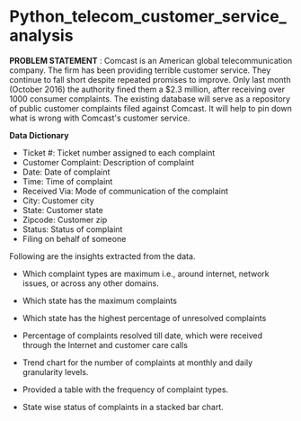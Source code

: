 # Python_telecom_customer_service_analysis
**PROBLEM STATEMENT** : 
Comcast is an American global telecommunication company. The firm has been providing terrible customer service. They continue to fall short despite repeated promises to improve. Only last month (October 2016) the authority fined them a $2.3 million, after receiving over 1000 consumer complaints.
The existing database will serve as a repository of public customer complaints filed against Comcast.
It will help to pin down what is wrong with Comcast's customer service.

**Data Dictionary**
* Ticket #: Ticket number assigned to each complaint
* Customer Complaint: Description of complaint
* Date: Date of complaint
* Time: Time of complaint
* Received Via: Mode of communication of the complaint
* City: Customer city
* State: Customer state
* Zipcode: Customer zip
* Status: Status of complaint
* Filing on behalf of someone

Following are the insights extracted from the data.

* Which complaint types are maximum i.e., around internet, network issues, or across any other domains.

* Which state has the maximum complaints

* Which state has the highest percentage of unresolved complaints

* Percentage of complaints resolved till date, which were received through the Internet and customer care calls

* Trend chart for the number of complaints at monthly and daily granularity levels.

* Provided a table with the frequency of complaint types.

* State wise status of complaints in a stacked bar chart.
